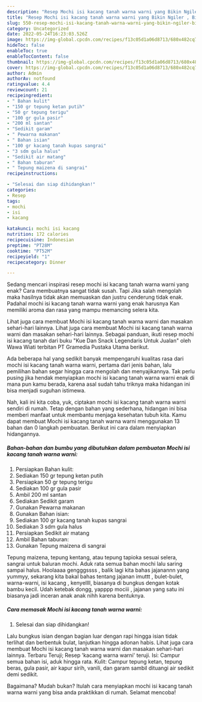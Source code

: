 ```yaml
---
description: "Resep Mochi isi kacang tanah warna warni yang Bikin Ngiler , Bikin Ngiler"
title: "Resep Mochi isi kacang tanah warna warni yang Bikin Ngiler , Bikin Ngiler"
slug: 550-resep-mochi-isi-kacang-tanah-warna-warni-yang-bikin-ngiler-bikin-ngiler
category: Uncategorized
date: 2022-05-24T16:23:03.526Z
image: https://img-global.cpcdn.com/recipes/f13c05d1a06d8713/680x482cq70/mochi-isi-kacang-tanah-warna-warni-foto-resep-utama.jpg
hideToc: false
enableToc: true
enableTocContent: false
thumbnail: https://img-global.cpcdn.com/recipes/f13c05d1a06d8713/680x482cq70/mochi-isi-kacang-tanah-warna-warni-foto-resep-utama.jpg
cover: https://img-global.cpcdn.com/recipes/f13c05d1a06d8713/680x482cq70/mochi-isi-kacang-tanah-warna-warni-foto-resep-utama.jpg
author: Admin
authorAv: notfound
ratingvalue: 4.4
reviewcount: 21
recipeingredient:
- " Bahan kulit"
- "150 gr tepung ketan putih"
- "50 gr tepung terigu"
- "100 gr gula pasir"
- "200 ml santan"
- "Sedikit garam"
- " Pewarna makanan"
- " Bahan isian"
- "100 gr kacang tanah kupas sangrai"
- "3 sdm gula halus"
- "Sedikit air matang"
- " Bahan taburan"
- " Tepung maizena di sangrai"
recipeinstructions:

- "Selesai dan siap dihidangkan!"
categories:
- Resep
tags:
- mochi
- isi
- kacang

katakunci: mochi isi kacang 
nutrition: 172 calories
recipecuisine: Indonesian
preptime: "PT28M"
cooktime: "PT52M"
recipeyield: "1"
recipecategory: Dinner

---
```



Sedang mencari inspirasi resep mochi isi kacang tanah warna warni yang enak? Cara membuatnya sangat tidak susah. Tapi Jika salah mengolah maka hasilnya tidak akan memuaskan dan justru cenderung tidak enak. Padahal mochi isi kacang tanah warna warni yang enak harusnya Kan memiliki aroma dan rasa yang mampu memancing selera kita.


Lihat juga cara membuat Mochi isi kacang tanah warna warni dan masakan sehari-hari lainnya. Lihat juga cara membuat Mochi isi kacang tanah warna warni dan masakan sehari-hari lainnya. Sebagai panduan, ikuti resep mochi isi kacang tanah dari buku &#34;Kue Dan Snack Legendaris Untuk Jualan&#34; oleh Wawa Wiati terbitan PT Gramedia Pustaka Utama berikut.

Ada beberapa hal yang sedikit banyak mempengaruhi kualitas rasa dari mochi isi kacang tanah warna warni, pertama dari jenis bahan, lalu pemilihan bahan segar hingga cara mengolah dan menyajikannya. Tak perlu pusing jika hendak menyiapkan mochi isi kacang tanah warna warni enak di mana pun kamu berada, karena asal sudah tahu triknya maka hidangan ini bisa menjadi suguhan istimewa.


Nah, kali ini kita coba, yuk, ciptakan mochi isi kacang tanah warna warni sendiri di rumah. Tetap dengan bahan yang sederhana, hidangan ini bisa memberi manfaat untuk membantu menjaga kesehatan tubuh kita. Kamu dapat membuat Mochi isi kacang tanah warna warni menggunakan 13 bahan dan 0 langkah pembuatan. Berikut ini cara dalam menyiapkan hidangannya.

<!--inarticleads1-->

##### Bahan-bahan dan bumbu yang dibutuhkan dalam pembuatan Mochi isi kacang tanah warna warni:

1. Persiapkan  Bahan kulit:
1. Sediakan 150 gr tepung ketan putih
1. Persiapkan 50 gr tepung terigu
1. Sediakan 100 gr gula pasir
1. Ambil 200 ml santan
1. Sediakan Sedikit garam
1. Gunakan  Pewarna makanan
1. Gunakan  Bahan isian:
1. Sediakan 100 gr kacang tanah kupas sangrai
1. Sediakan 3 sdm gula halus
1. Persiapkan Sedikit air matang
1. Ambil  Bahan taburan:
1. Gunakan  Tepung maizena di sangrai


Tepung maizena, tepung kentang, atau tepung tapioka sesuai selera, sangrai untuk baluran mochi. Aduk rata semua bahan mochi lalu saring sampai halus. Hoolaaaa gengggssss , balik lagi kita bahas jajanannn yang yummyy, sekarang kita bakal bahas tentang jajanan imuttt , bulet-bulet, warna-warni, isi kacang , kenyellll, biasanya di bungkus dengan kotak bambu kecil. Udah ketebak dongg, yapppp mociii , jajanan yang satu ini biasanya jadi inceran anak anak nihh karena bentuknya. 

<!--inarticleads2-->

##### Cara memasak Mochi isi kacang tanah warna warni:


1. Selesai dan siap dihidangkan!

Lalu bungkus isian dengan bagian luar dengan rapi hingga isian tidak terlihat dan berbentuk bulat, lanjutkan hingga adonan habis. Lihat juga cara membuat Mochi isi kacang tanah warna warni dan masakan sehari-hari lainnya. Terbaru Teruji; Resep &#39;kacang warna warni&#39; teruji. Isi: Campur semua bahan isi, aduk hingga rata. Kulit: Campur tepung ketan, tepung beras, gula pasir, air kapur sirih, vanili, dan garam sambil dituangi air sedikit demi sedikit. 

Bagaimana? Mudah bukan? Itulah cara menyiapkan mochi isi kacang tanah warna warni yang bisa anda praktikkan di rumah. Selamat mencoba!
